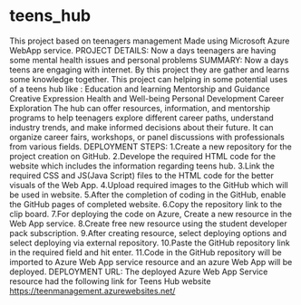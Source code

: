 # teens_hub
This project based on teenagers management
Made using Microsoft Azure WebApp service.
PROJECT DETAILS:
Now a days teenagers are having some mental health issues and personal problems 
SUMMARY: 
Now a days teens are engaging with internet. By this project they are gather and learns some knowledge together. This project can helping in some potential uses of a teens hub like :
Education and learning
Mentorship and Guidance
Creative Expression
Health and Well-being
Personal Development 
Career Exploration
The hub can offer resources, information, and mentorship programs to help teenagers explore different career paths, understand industry trends, and make informed decisions about their future. It can organize career fairs, workshops, or panel discussions with professionals from various fields.
DEPLOYMENT STEPS:
1.Create a new repository for the project creation on GitHub.
2.Develope the required HTML code for the website which includes the information regarding teens hub.
3.Link the required CSS and JS(Java Script) files to the HTML code for the better visuals of the Web App.
4.Upload required images to the GitHub which will be used in website.
5.After the completion of coding in the GitHub, enable the GitHub pages of completed website.
6.Copy the repository link to the clip board.
7.For deploying the code on Azure, Create a new resource in the Web App service.
8.Create free new resource using the student developer pack subscription.
9.After creating resource, select deploying options and select deploying via external repository.
10.Paste the GitHub repository link in the required field and hit enter.
11.Code in the GitHub repository will be imported to Azure Web App service resource and an azure Web App will be deployed.
DEPLOYMENT URL:
The deployed Azure Web App Service resource had the following link for Teens Hub website
https://teenmanagement.azurewebsites.net/
